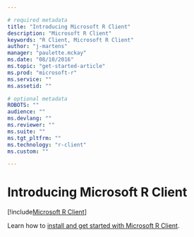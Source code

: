 ```yaml
---

# required metadata
title: "Introducing Microsoft R Client"
description: "Microsoft R Client"
keywords: "R Client, Microsoft R Client"
author: "j-martens"
manager: "paulette.mckay"
ms.date: "08/10/2016"
ms.topic: "get-started-article"
ms.prod: "microsoft-r"
ms.service: ""
ms.assetid: ""

# optional metadata
ROBOTS: ""
audience: ""
ms.devlang: ""
ms.reviewer: ""
ms.suite: ""
ms.tgt_pltfrm: ""
ms.technology: "r-client"
ms.custom: ""

---
```


# Introducing Microsoft R Client

[!include[Microsoft R Client](./includes/r-client/r-client-intro.md)]

Learn how to [install and get started with Microsoft R Client](/r-client-get-started.md).